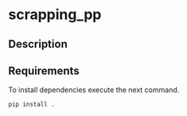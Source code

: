 # scrapping_pp

## Description

## Requirements

To install dependencies execute the next command.

```bash
pip install .
```